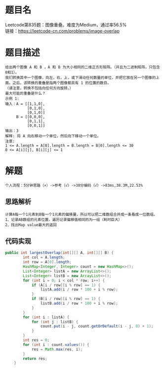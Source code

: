 # 题目名
Leetcode第835题：图像重叠。难度为Medium，通过率56.5%  
链接：https://leetcode-cn.com/problems/image-overlap
# 题目描述
    给出两个图像 A 和 B ，A 和 B 为大小相同的二维正方形矩阵。（并且为二进制矩阵，只包含0和1）。
    我们转换其中一个图像，向左，右，上，或下滑动任何数量的单位，并把它放在另一个图像的上面。之后，该转换的重叠是指两个图像都具有 1 的位置的数目。
    （请注意，转换不包括向任何方向旋转。）
    最大可能的重叠是什么？
    示例 1:
    输入：A = [[1,1,0],
              [0,1,0],
              [0,1,0]]
         B = [[0,0,0],
              [0,1,1],
              [0,0,1]]
    输出：3
    解释: 将 A 向右移动一个单位，然后向下移动一个单位。
    注意: 
    1 <= A.length = A[0].length = B.length = B[0].length <= 30
    0 <= A[i][j], B[i][j] <= 1
# 解题
    个人流程：5分钟思路（×）->参考（√）->30分编码（√）->83ms,38.3M,22.53%
## 思路解析
    计算A每一个1元素到B每一个1元素的偏移量，所以可以把二维数组合并成一条看成一位数组。
    1、记录AB数组的元素位置，遍历记录偏移值相同的为一组（耗时巨大）
    2、找出Map value最大的返回
## 代码实现  
```java
public int largestOverlap(int[][] A, int[][] B) {
        int col = A.length;
        int row = A[0].length;
        HashMap<Integer, Integer> count = new HashMap<>();
        List<Integer> listA = new ArrayList<>();
        List<Integer> listB = new ArrayList<>();
        for (int i = 0; i < col * row; i++) {
            if (A[i / row][i % row] == 1) {
                listA.add(i / row * 100 + i % row);
            }
            if (B[i / row][i % row] == 1) {
                listB.add(i / row * 100 + i % row);
            }
        }
        for (int i : listA) {
            for (int j : listB) {
                count.put(i - j, count.getOrDefault(i - j, 0) + 1);
            }
        }
        int res = 0;
        for (int i : count.values()) {
            res = Math.max(res, i);
        }
        return res;
    }
```
